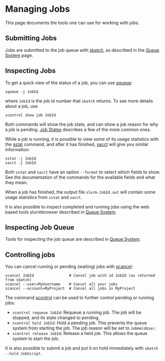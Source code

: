 # Managing Jobs

This page documents the tools one can use for working with jobs.

## Submitting Jobs

Jobs are submitted to the job queue with
[sbatch](https://slurm.schedmd.com/sbatch.html), as described in the
[Queue System](queue_system.md) page.

## Inspecting Jobs

To get a quick view of the status of a job, you can use [squeue](https://slurm.schedmd.com/squeue.html):

    squeue -j JobId

where `JobId` is the job id number that `sbatch` returns. To see more
details about a job, use

    scontrol show job JobId

Both commands will show the job state, and can show a job reason for
why a job is pending. [Job States](job_states.md) describes a few
of the more common ones.

While a job is running, it is possible to view some of its usage
statistics with the [sstat](https://slurm.schedmd.com/sstat.html)
command, and after it has finished,
[sacct](https://slurm.schedmd.com/sacct.html) will give you similar
information:

    sstat -j JobId
    sacct -j JobId

Both `sstat` and `sacct` have an option `--format` to select which
fields to show. See the documentation of the commands for the
available fields and what they mean.

When a job has finished, the output file `slurm-JobId.out` will
contain some usage statistics from `sstat` and `sacct`.

It is also possible to inspect completed and running jobs using the web based tools slurmbrowser described in [Queue System](queue_system.md).

## Inspecting Job Queue

Tools for inspecting the job queue are described in [Queue System](queue_system.md).

## Controlling jobs

You can cancel running or pending (waiting) jobs with [scancel](https://slurm.schedmd.com/scancel.html):

    scancel JobId                # Cancel job with id JobId (as returned from sbatch)
    scancel --user=MyUsername    # Cancel all your jobs
    scancel --account=MyProject  # Cancel all jobs in MyProject

The command [scontrol](https://slurm.schedmd.com/scontrol.html) can be
used to further control pending or running jobs:

- `scontrol requeue JobId`: Requeue a running job. The job will be
  stopped, and its state changed to pending.
- `scontrol hold JobId`: Hold a pending job. This prevents the queue
  system from starting the job. The job reason will be set to `JobHeldUser`.
- `scontrol release JobId`: Release a held job. This allows the queue
  system to start the job.

It is also possible to submit a job and put it on hold immediately
with `sbatch --hold JobScript`.
